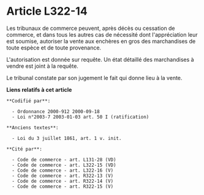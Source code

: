 # Article L322-14

Les tribunaux de commerce peuvent, après décès ou cessation de commerce, et dans tous les autres cas de nécessité dont
l'appréciation leur est soumise, autoriser la vente aux enchères en gros des marchandises de toute espèce et de toute
provenance.

L'autorisation est donnée sur requête. Un état détaillé des marchandises à vendre est joint à la requête.

Le tribunal constate par son jugement le fait qui donne lieu à la vente.

**Liens relatifs à cet article**

	**Codifié par**:

	  - Ordonnance 2000-912 2000-09-18
	  - Loi n°2003-7 2003-01-03 art. 50 I (ratification)

	**Anciens textes**:

	  - Loi du 3 juillet 1861, art. 1 v. init.

	**Cité par**:

	  - Code de commerce - art. L131-28 (VD)
	  - Code de commerce - art. L322-15 (VD)
	  - Code de commerce - art. L322-16 (V)
	  - Code de commerce - art. R322-13 (V)
	  - Code de commerce - art. R322-14 (V)
	  - Code de commerce - art. R322-15 (V)
